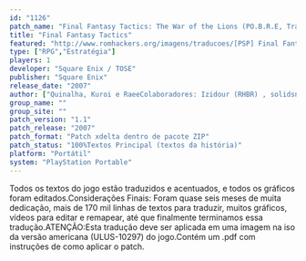 ```yaml
---
id: "1126"
patch_name: "Final Fantasy Tactics: The War of the Lions (PO.B.R.E, TransXeno e RHBR)"
title: "Final Fantasy Tactics"
featured: "http://www.romhackers.org/imagens/traducoes/[PSP] Final Fantasy Tactics - War of The Lions - PoBRE, TransXeno e RHBR - 1.jpg"
type: ["RPG","Estratégia"]
players: 1
developer: "Square Enix / TOSE"
publisher: "Square Enix"
release_date: "2007"
author: ["Quinalha, Kuroi e RaeeColaboradores: Izidour (RHBR) , solidsnic (RHBR), Ondinha (Trans-Center)Agradecimentos: Xifanie, melonhead, Sephitoth1311, Phoenix"]
group_name: ""
group_site: ""
patch_version: "1.1"
patch_release: "2007"
patch_format: "Patch xdelta dentro de pacote ZIP"
patch_status: "100%Textos Principal (textos da história)"
platform: "Portátil"
system: "PlayStation Portable"
---
```


Todos os textos do jogo estão traduzidos e acentuados, e todos os gráficos foram editados.Considerações Finais: Foram quase seis meses de muita dedicação, mais de 170 mil linhas de textos para traduzir, muitos gráficos, vídeos para editar e remapear, até que finalmente terminamos essa tradução.ATENÇÃO:Esta tradução deve ser aplicada em uma imagem na iso da versão americana (ULUS-10297) do jogo.Contém um .pdf com instruções de como aplicar o patch.